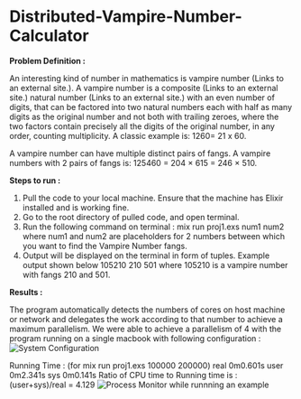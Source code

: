 # Distributed-Vampire-Number-Calculator

**Problem Definition :**

An interesting kind of number in mathematics is vampire number (Links to an external site.). A vampire number is a composite (Links to an external site.) natural number (Links to an external site.) with an even number of digits, that can be factored into two natural numbers each with half as many digits as the original number and not both with trailing zeroes, where the two factors contain precisely all the digits of the original number, in any order, counting multiplicity.  A classic example is: 1260= 21 x 60.

A vampire number can have multiple distinct pairs of fangs. A vampire numbers with 2 pairs of fangs is: 125460 = 204 × 615 = 246 × 510.

**Steps to run :**

1. Pull the code to your local machine. Ensure that the machine has Elixir installed and is working fine.
2. Go to the root directory of pulled code, and open terminal.
3. Run the following command on terminal :
    mix run proj1.exs num1 num2
   where num1 and num2 are placeholders for 2 numbers between which you want to find the Vampire Number fangs.
4. Output will be displayed on the terminal in form of tuples. Example output shown below 
      105210 210 501
   where 105210 is a vampire number with fangs 210 and 501.

**Results :**

The program automatically detects the numbers of cores on host machine or network and delegates the work according to that number to achieve a maximum parallelism. We were able to achieve a parallelism of 4 with the program running on a single macbook with following configuration :
![System Configuration](https://github.com/gauravUFL/Distributed-Vampire-Number-Calculator/blob/main/Project1_Config%207.01.05%20PM.png)

Running Time : (for mix run proj1.exs 100000 200000)
real 0m0.601s
user 0m2.341s
sys 0m0.141s
Ratio of CPU time to Running time is : (user+sys)/real = 4.129
![Process Monitor while runnning an example](https://github.com/gauravUFL/Distributed-Vampire-Number-Calculator/blob/main/Project1_Process%207.01.05%20PM.png)
